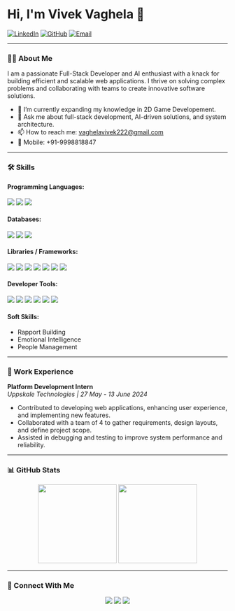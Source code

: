 # Hi, I'm Vivek Vaghela 👋

[![LinkedIn](https://img.shields.io/badge/LinkedIn-%230077B5.svg?style=for-the-badge&logo=linkedin&logoColor=white)](https://www.linkedin.com/in/vivek-vaghela-743903228/)
[![GitHub](https://img.shields.io/badge/GitHub-%23121011.svg?style=for-the-badge&logo=github&logoColor=white)](https://github.com/asuexe)
[![Email](https://img.shields.io/badge/Email-D14836?style=for-the-badge&logo=gmail&logoColor=white)](mailto:vaghelavivek222@gmail.com)

---

### 👨‍💻 About Me

I am a passionate Full-Stack Developer and AI enthusiast with a knack for building efficient and scalable web applications. I thrive on solving complex problems and collaborating with teams to create innovative software solutions.

- 🌱 I’m currently expanding my knowledge in 2D Game Developement.
- 💬 Ask me about full-stack development, AI-driven solutions, and system architecture.
- 📫 How to reach me: vaghelavivek222@gmail.com
- 📱 Mobile: +91-9998818847

---

### 🛠️ Skills

#### Programming Languages:
<p align="left">
  <a href="https://www.python.org/" target="_blank"><img src="https://img.shields.io/badge/python-%2314354C.svg?style=for-the-badge&logo=python&logoColor=white" /></a>
  <a href="https://en.wikipedia.org/wiki/C_(programming_language)" target="_blank"><img src="https://img.shields.io/badge/C%20/%20C++-%2300599C.svg?style=for-the-badge&logo=c&logoColor=white" /></a>
  <a href="https://www.java.com/" target="_blank"><img src="https://img.shields.io/badge/Java-%23ED8B00.svg?style=for-the-badge&logo=java&logoColor=white" /></a>
</p>

#### Databases:
<p align="left">
  <a href="https://www.mysql.com/" target="_blank"><img src="https://img.shields.io/badge/MySQL-%2300f.svg?style=for-the-badge&logo=mysql&logoColor=white" /></a>
  <a href="https://www.mongodb.com/" target="_blank"><img src="https://img.shields.io/badge/MongoDB-%2347A248.svg?style=for-the-badge&logo=mongodb&logoColor=white" /></a>
  <a href="https://redis.io/" target="_blank"><img src="https://img.shields.io/badge/Redis-%23DC382D.svg?style=for-the-badge&logo=redis&logoColor=white" /></a>
</p>

#### Libraries / Frameworks:
<p align="left">
  <a href="https://numpy.org/" target="_blank"><img src="https://img.shields.io/badge/numpy-%23013243.svg?style=for-the-badge&logo=numpy&logoColor=white" /></a>
  <a href="https://pandas.pydata.org/" target="_blank"><img src="https://img.shields.io/badge/pandas-%23150458.svg?style=for-the-badge&logo=pandas&logoColor=white" /></a>
  <a href="https://www.djangoproject.com/" target="_blank"><img src="https://img.shields.io/badge/django-%23092E20.svg?style=for-the-badge&logo=django&logoColor=white" /></a>
  <a href="https://developer.mozilla.org/en-US/docs/Web/API/WebSockets_API" target="_blank"><img src="https://img.shields.io/badge/websockets-%2313AA52.svg?style=for-the-badge&logo=websocket&logoColor=white" /></a>
  <a href="https://nodejs.org/en/" target="_blank"><img src="https://img.shields.io/badge/node.js-%2343853D.svg?style=for-the-badge&logo=node.js&logoColor=white" /></a>
  <a href="https://reactjs.org/" target="_blank"><img src="https://img.shields.io/badge/React-%2320232A.svg?style=for-the-badge&logo=react&logoColor=%2361DAFB" /></a>
  <a href="https://tailwindcss.com/" target="_blank"><img src="https://img.shields.io/badge/tailwindcss-%2338B2AC.svg?style=for-the-badge&logo=tailwind-css&logoColor=white" /></a>
</p>

#### Developer Tools:
<p align="left">
  <a href="https://git-scm.com/" target="_blank"><img src="https://img.shields.io/badge/Git-%23F05033.svg?style=for-the-badge&logo=git&logoColor=white" /></a>
  <a href="https://github.com/" target="_blank"><img src="https://img.shields.io/badge/GitHub-%23121011.svg?style=for-the-badge&logo=github&logoColor=white" /></a>
  <a href="https://code.visualstudio.com/" target="_blank"><img src="https://img.shields.io/badge/Visual_Studio_Code-%23007ACC.svg?style=for-the-badge&logo=visual-studio-code&logoColor=white" /></a>
  <a href="https://www.docker.com/" target="_blank"><img src="https://img.shields.io/badge/Docker-%232496ED.svg?style=for-the-badge&logo=docker&logoColor=white" /></a>
  <a href="https://www.postman.com/" target="_blank"><img src="https://img.shields.io/badge/Postman-%23FF6C37.svg?style=for-the-badge&logo=postman&logoColor=white" /></a>
  <a href="https://www.figma.com/" target="_blank"><img src="https://img.shields.io/badge/figma-%23F24E1E.svg?style=for-the-badge&logo=figma&logoColor=white" /></a>
</p>

#### Soft Skills:
- Rapport Building
- Emotional Intelligence
- People Management

---

### 💼 Work Experience

**Platform Development Intern**  
*Uppskale Technologies | 27 May - 13 June 2024*  
- Contributed to developing web applications, enhancing user experience, and implementing new features.
- Collaborated with a team of 4 to gather requirements, design layouts, and define project scope.
- Assisted in debugging and testing to improve system performance and reliability.

---

### 📊 GitHub Stats

<p align="center">
  <img height="180em" src="https://github-readme-stats.vercel.app/api?username=asuexe&show_icons=true&theme=radical&count_private=true" />
  <img height="180em" src="https://github-readme-stats.vercel.app/api/top-langs/?username=asuexe&layout=compact&theme=radical" />
</p>

---

### 🤝 Connect With Me

<p align="center">
  <a href="https://www.linkedin.com/in/vivek-vaghela-743903228/"><img src="https://img.shields.io/badge/LinkedIn-%230077B5.svg?style=for-the-badge&logo=linkedin&logoColor=white" /></a>
  <a href="mailto:vaghelavivek222@gmail.com"><img src="https://img.shields.io/badge/Email-D14836?style=for-the-badge&logo=gmail&logoColor=white" /></a>
  <a href="https://github.com/asuexe"><img src="https://img.shields.io/badge/GitHub-100000?style=for-the-badge&logo=github&logoColor=white" /></a>
</p>
